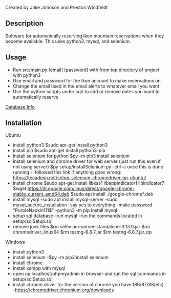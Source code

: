 Created by Jake Johnson and Preston Windfeldt

## Description

Software for automatically reserving Ikon mountain reservations when they become available. This uses python3, mysql, and selenium.

## Usage

- Run src/main.py [email] [password] with from top directory of project with python3
- Use email and password for the Ikon account to make reservations on
- Change the email used in the email alerts to whatever email you want
- Use the python scripts under sql/ to add or remove dates you want to automatically reserve

[Database Info](sql/DatabaseInfo.md)

## Installation

Ubuntu
- install python3
	$sudo apt-get install python3
- install pip
	$sudo apt-get install python3-pip
- install selenium for python
	$py -m pip3 install selenium
- install selenium and chrome driver for web server (just run this even if not using server)
	$py setup/installSelenium.py
	-ctrl-c once this is done running
	-I followed this link if anything goes wrong: https://tecadmin.net/setup-selenium-chromedriver-on-ubuntu/
- install chrome
	$sudo apt-get install libxss1 libappindicator1 libindicator7
	$wget https://dl.google.com/linux/direct/google-chrome-stable_current_amd64.deb
	$sudo apt install ./google-chrome*.deb
- install mysql
	-sudo apt install mysql-server
	-sudo mysql_secure_installation
		-say yes to everything
		-make password "PurpleNapkin111$"
	-python3 -m pip install mysql
- setup sql database
	-run mysql
	-run the commands located in setup/sqlSetup.sql
- remove junk files
	$rm selenium-server-standalone-3.13.0.jar
	$rm chromedriver_linux64
	$rm testng-6.8.7.jar
	$rm testng-6.8.7.jar.zip

Windows
- install python3
- install selenium
	-$py -m pip3 install selenium
- install chrome
- install xampp with mysql
- open up localhost/phpmyadmin in browser and run the sql commands in setup/sqlSetup.sql
- install chrome driver for the version of chrome you have (86/87/88/etc)
	-https://chromedriver.chromium.org/downloads

